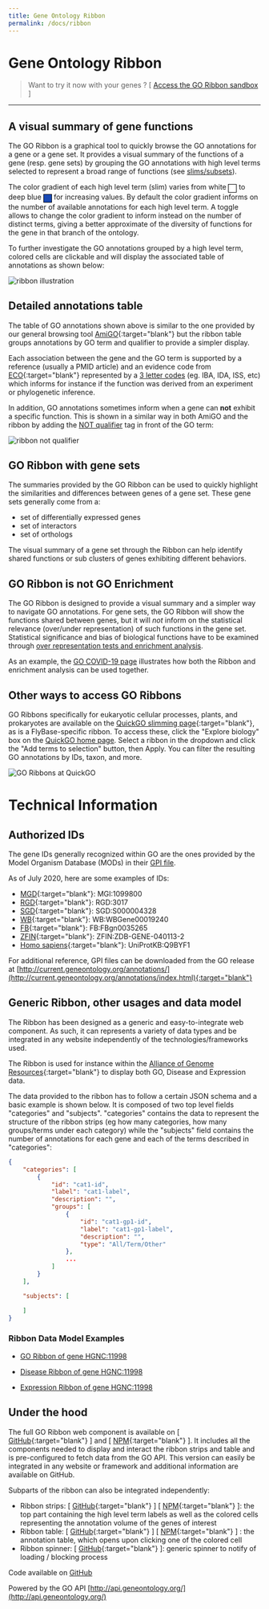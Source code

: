 ```yaml
---
title: Gene Ontology Ribbon
permalink: /docs/ribbon
---
```


<style>
    .cell {
        border: 1px solid black; background-color: white; height: 15px; width: 15px; display: inline-block; vertical-align: sub;        
    }
</style>


# Gene Ontology Ribbon

> Want to try it now with your genes ? [ [Access the GO Ribbon sandbox](/ribbon.html) ]

---

## A visual summary of gene functions

The GO Ribbon is a graphical tool to quickly browse the GO annotations for a gene or a gene set. It provides a visual summary of the functions of a gene (resp. gene sets) by grouping the GO annotations with high level terms selected to represent a broad range of functions (see [slims/subsets](/docs/go-subset-guide/)). 

The color gradient of each high level term (slim) varies from white <span class="cell">&nbsp;</span> to deep blue <span class="cell" style="background-color: rgb(24,73,180)">&nbsp;</span> for increasing values. By default the color gradient informs on the number of available annotations for each high level term. A toggle allows to change the color gradient to inform instead on the number of distinct terms, giving a better approximate of the diversity of functions for the gene in that branch of the ontology.

To further investigate the GO annotations grouped by a high level term, colored cells are clickable and will display the associated table of annotations as shown below:

![ribbon illustration](/assets/ribbon-illustration.png)


## Detailed annotations table

The table of GO annotations shown above is similar to the one provided by our general browsing tool [AmiGO](http://amigo.geneontology.org/amigo/search/annotation){:target="blank"} but the ribbon table groups annotations by GO term and qualifier to provide a simpler display.

Each association between the gene and the GO term is supported by a reference (usually a PMID article) and an evidence code from [ECO](http://www.obofoundry.org/ontology/eco.html){:target="blank"} represented by a [3 letter codes](/docs/guide-go-evidence-codes/) (eg. IBA, IDA, ISS, etc) which informs for instance if the function was derived from an experiment or phylogenetic inference.

In addition, GO annotations sometimes inform when a gene can **not** exhibit a specific function. This is shown in a similar way in both AmiGO and the ribbon by adding the [NOT qualifier](/docs/go-annotations/#the-not-qualifier) tag in front of the GO term:

![ribbon not qualifier](/assets/ribbon-not-qualifier.png)


## GO Ribbon with gene sets
The summaries provided by the GO Ribbon can be used to quickly highlight the similarities and differences between genes of a gene set. These gene sets generally come from a:
* set of differentially expressed genes
* set of interactors
* set of orthologs

The visual summary of a gene set through the Ribbon can help identify shared functions or sub clusters of genes exhibiting different behaviors.


## GO Ribbon is not GO Enrichment
The GO Ribbon is designed to provide a visual summary and a simpler way to navigate GO annotations. For gene sets, the GO Ribbon will show the functions shared between genes, but it will *not* inform on the statistical relevance (over/under representation) of such functions in the gene set. Statistical significance and bias of biological functions have to be examined through [over representation tests and enrichment analysis](/docs/go-enrichment-analysis/). 



As an example, the [GO COVID-19 page](/covid-19.html) illustrates how both the Ribbon and enrichment analysis can be used together.

## Other ways to access GO Ribbons
GO Ribbons specifically for eukaryotic cellular processes, plants, and prokaryotes are available on the [QuickGO slimming page](https://www.ebi.ac.uk/QuickGO/slimming){:target="blank"}, as is a FlyBase-specific ribbon. To access these, click the "Explore biology" box on the [QuickGO home page](https://www.ebi.ac.uk/QuickGO/). Select a ribbon in the dropdown and click the "Add terms to selection" button, then Apply. You can filter the resulting GO annotations by IDs, taxon, and more.


![GO Ribbons at QuickGO](/assets/GORibbonQuickGO.png)

# Technical Information
## Authorized IDs
The gene IDs generally recognized within GO are the ones provided by the Model Organism Database (MODs) in their [GPI file](/docs/gene-product-information-gpi-format/).

As of July 2020, here are some examples of IDs:
* [MGD](http://www.informatics.jax.org/){:target="blank"}: MGI:1099800
* [RGD](https://rgd.mcw.edu/){:target="blank"}: RGD:3017
* [SGD](https://www.yeastgenome.org/){:target="blank"}: SGD:S000004328
* [WB](https://wormbase.org/){:target="blank"}: WB:WBGene00019240
* [FB](https://flybase.org/){:target="blank"}: FB:FBgn0035265
* [ZFIN](https://zfin.org/){:target="blank"}: ZFIN:ZDB-GENE-040113-2
* [Homo sapiens](https://www.uniprot.org/){:target="blank"}: UniProtKB:Q9BYF1

For additional reference, GPI files can be downloaded from the GO release at [http://current.geneontology.org/annotations/](http://current.geneontology.org/annotations/index.html){:target="blank"}


## Generic Ribbon, other usages and data model
The Ribbon has been designed as a generic and easy-to-integrate web component. As such, it can represents a variety of data types and be integrated in any website independently of the technologies/frameworks used.

The Ribbon is used for instance within the [Alliance of Genome Resources](https://www.alliancegenome.org/){:target="blank"} to display both GO, Disease and Expression data.

The data provided to the ribbon has to follow a certain JSON schema and a basic example is shown below. It is composed of two top level fields "categories" and "subjects". "categories" contains the data to represent the structure of the ribbon strips (eg how many categories, how many groups/terms under each category) while the "subjects" field contains the number of annotations for each gene and each of the terms described in "categories":

```json
{
    "categories": [
        {
            "id": "cat1-id",
            "label": "cat1-label",
            "description": "",
            "groups": [
                {
                    "id": "cat1-gp1-id",
                    "label": "cat1-gp1-label",
                    "description": "",
                    "type": "All/Term/Other"
                },
                ...
            ]
        }
    ],

    "subjects": [

    ]
}
```

### Ribbon Data Model Examples
* [GO Ribbon of gene HGNC:11998](https://api.geneontology.org/api/ontology/ribbon/?subset=goslim_agr&subject=HGNC:11998&exclude_PB=true&exclude_IBA=false&cross_aspect=false)

* [Disease Ribbon of gene HGNC:11998](https://www.alliancegenome.org/api/gene/*/disease-ribbon-summary?geneID=HGNC:11998)

* [Expression Ribbon of gene HGNC:11998](https://www.alliancegenome.org/api/expression/ribbon-summary?geneID=HGNC:11998)


## Under the hood

The full GO Ribbon web component is available on [ [GitHub](https://github.com/geneontology/wc-ribbon/tree/master/wc-go-ribbon){:target="blank"} ] and [ [NPM](https://www.npmjs.com/package/@geneontology/wc-go-ribbon){:target="blank"} ]. It includes all the components needed to display and interact the ribbon strips and table and is pre-configured to fetch data from the GO API. This version can easily be integrated in any website or framework and additional information are available on GitHub.

Subparts of the ribbon can also be integrated independently:
* Ribbon strips: [ [GitHub](https://github.com/geneontology/wc-ribbon/tree/master/wc-ribbon-strips){:target="blank"} ] [ [NPM](https://www.npmjs.com/package/wc-ribbon-strips){:target="blank"} ]: the top part containing the high level term labels as well as the colored cells representing the annotation volume of the genes of interest
* Ribbon table: [ [GitHub](https://github.com/geneontology/wc-ribbon/tree/master/wc-ribbon-table){:target="blank"} ] [ [NPM](https://www.npmjs.com/package/wc-ribbon-table){:target="blank"} ] : the annotation table, which opens upon clicking one of the colored cell
* Ribbon spinner: [ [GitHub](https://github.com/geneontology/wc-ribbon/tree/master/wc-spinner){:target="blank"} ]: generic spinner to notify of loading / blocking process

Code available on [GitHub](https://github.com/geneontology/wc-ribbon)

Powered by the GO API [http://api.geneontology.org/](http://api.geneontology.org/)


